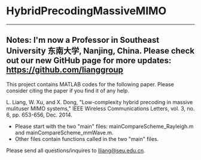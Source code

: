# HybridPrecodingMassiveMIMO
---
Notes: I'm now a Professor in Southeast University 东南大学, Nanjing, China. Please check out our new GitHub page for more updates: https://github.com/lianggroup
---

This project contains MATLAB codes for the following paper. Please consider citing the paper if you find it of any help.   

L. Liang, W. Xu, and X. Dong, "Low-complexity hybrid precoding in massive mulituser MIMO systems," IEEE Wireless Communications Letters, vol. 3, no. 6, pp. 653-656, Dec. 2014. 

- Please start with the two "main" files: mainCompareScheme_Rayleigh.m and mainCompareScheme_mmWave.m.
- Other files contain functions called in the two "main" files. 

Please send all questions/inquires to lliang@seu.edu.cn. 
